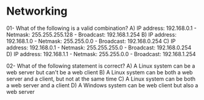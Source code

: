 # Networking

01- What of the following is a valid combination?
A) IP address: 192.168.0.1 - Netmask: 255.255.255.128 - Broadcast: 192.168.1.254
B) IP address: 192.168.1.0 - Netmask: 255.255.0.0     - Broadcast: 192.168.0.254
C) IP address: 192.168.0.1 - Netmask: 255.255.255.0   - Broadcast: 192.168.0.254
D) IP address: 192.168.1.1 - Netmask: 255.255.0.0     - Broadcast: 192.168.1.254


02- What of the following statement is correct?
A) A Linux system can be a web server but can't be a web client
B) A Linux system can be both a web server and a client, but not at the same time
C) A Linux system can be both a web server and a client
D) A Windows system can be web client but also a web server
